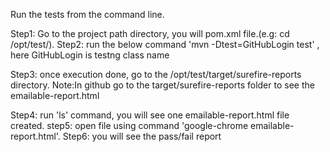  Run the tests from the command line.

Step1: Go to the project path directory, you will pom.xml file.(e.g: cd /opt/test/).
Step2: run the below command
'mvn -Dtest=GitHubLogin test' , here GitHubLogin is testng class name

Step3: once execution done, go to the /opt/test/target/surefire-reports directory.
Note:In github go to the target/surefire-reports folder to see the emailable-report.html

Step4: run 'ls' command, you will see one emailable-report.html file created.
step5: open file using command 'google-chrome emailable-report.html'.
Step6: you will see the pass/fail report




